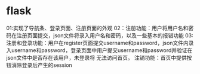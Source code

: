 # flask
01:实现了导航条、登录页面、注册页面的外观
02：注册功能：用户将用户名和密码在注册页面提交，json文件将录入用户名和密码，以及一些基本的报错功能
03:注册和登录功能：用户在register页面提交username和password，json文件内录入username和password，登录页面中用户提交username和password并验证在json文件中是否存在该用户，未登录将                    无法访问首页。
   注销功能：首页中提供按钮消除登录后产生的session
